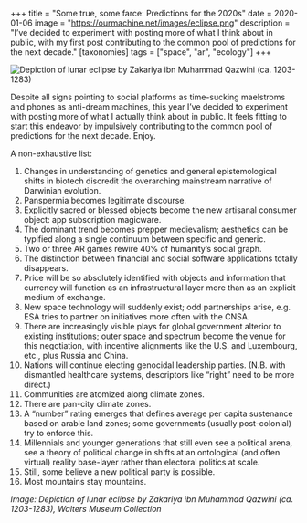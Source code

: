 +++
title = "Some true, some farce: Predictions for the 2020s"
date = 2020-01-06
image = "https://ourmachine.net/images/eclipse.png"
description = "I’ve decided to experiment with posting more of what I think about in public, with my first post contributing to the common pool of predictions for the next decade."
[taxonomies]
tags = ["space", "ar", "ecology"]
+++


![Depiction of lunar eclipse by Zakariya ibn Muhammad Qazwini (ca. 1203-1283)](/images/eclipse.png)


Despite all signs pointing to social platforms as time-sucking maelstroms and phones as anti-dream machines, this year I’ve decided to experiment with posting more of what I actually think about in public. It feels fitting to start this endeavor by impulsively contributing to the common pool of predictions for the next decade. Enjoy.


A non-exhaustive list:
1. Changes in understanding of genetics and general epistemological shifts in biotech discredit the overarching mainstream narrative of Darwinian evolution.
1. Panspermia becomes legitimate discourse.
1. Explicitly sacred or blessed objects become the new artisanal consumer object: app subscription magicware.
1. The dominant trend becomes prepper medievalism; aesthetics can be typified along a single continuum between specific and generic.
1. Two or three AR games rewire 40% of humanity’s social graph.
1. The distinction between financial and social software applications totally disappears.
1. Price will be so absolutely identified with objects and information that currency will function as an infrastructural layer more than as an explicit medium of exchange.
1. New space technology will suddenly exist; odd partnerships arise, e.g. ESA tries to partner on initiatives more often with the CNSA.
1. There are increasingly visible plays for global government alterior to existing institutions; outer space and spectrum become the venue for this negotiation, with incentive alignments like the U.S. and Luxembourg, etc., plus Russia and China.
1. Nations will continue electing genocidal leadership parties. (N.B. with dismantled healthcare systems, descriptors like “right” need to be more direct.)
1. Communities are atomized along climate zones.
1. There are pan-city climate zones. 
1. A “number” rating emerges that defines average per capita sustenance based on arable land zones; some governments (usually post-colonial) try to enforce this.
1. Millennials and younger generations that still even see a political arena, see a theory of political change in shifts at an ontological (and often virtual) reality base-layer rather than electoral politics at scale.
1. Still, some believe a new political party is possible.
1. Most mountains stay mountains.


_Image: Depiction of lunar eclipse by Zakariya ibn Muhammad Qazwini (ca. 1203-1283), Walters Museum Collection_